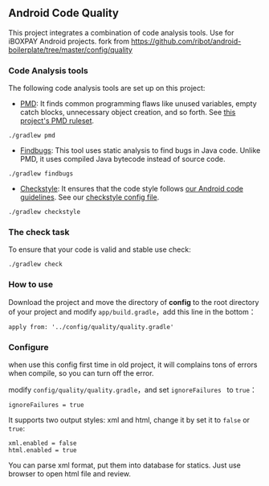 ## Android Code Quality

This project integrates a combination of code analysis tools. Use for iBOXPAY Android projects. fork from https://github.com/ribot/android-boilerplate/tree/master/config/quality

### Code Analysis tools

The following code analysis tools are set up on this project:

* [PMD](https://pmd.github.io/): It finds common programming flaws like unused variables, empty catch blocks, unnecessary object creation, and so forth. See [this project's PMD ruleset](config/quality/pmd/pmd-ruleset.xml).

```
./gradlew pmd
```

* [Findbugs](http://findbugs.sourceforge.net/): This tool uses static analysis to find bugs in Java code. Unlike PMD, it uses compiled Java bytecode instead of source code.

```
./gradlew findbugs
```

* [Checkstyle](http://checkstyle.sourceforge.net/): It ensures that the code style follows [our Android code guidelines](https://github.com/ribot/android-guidelines/blob/master/project_and_code_guidelines.md#2-code-guidelines). See our [checkstyle config file](config/quality/checkstyle/checkstyle-config.xml).

```
./gradlew checkstyle
```

### The check task

To ensure that your code is valid and stable use check:

```
./gradlew check
```

### How to use
Download the project and move  the directory of **config** to the root directory
of your project and modify `app/build.gradle`，add this line in the bottom：

```
apply from: '../config/quality/quality.gradle'
```

### Configure

when use this config first time in old project, it will complains tons of  errors when compile, so you can turn off the error.

modify `config/quality/quality.gradle`，and set `ignoreFailures ` to `true`：

```
ignoreFailures = true
```

It supports two output styles: xml and html, change it by set it to `false` or `true`:

```
xml.enabled = false
html.enabled = true
```
You can parse xml format, put them into database for statics. Just use browser to open html file and review.
